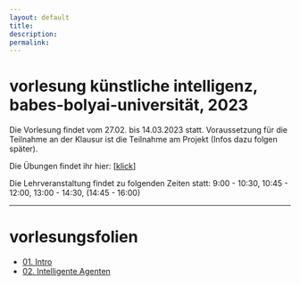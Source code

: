 ```yaml
---
layout: default
title: 
description:
permalink:
---
```


<div>
   <h1 id="intro">vorlesung künstliche intelligenz, babes-bolyai-universität, 2023 </h1>
      <p>
        Die Vorlesung findet vom 27.02. bis 14.03.2023 statt. Voraussetzung für die Teilnahme an der Klausur ist die Teilnahme am Projekt (Infos dazu folgen später).
      </p>
      <p>
        Die Übungen findet ihr hier:  [<a href="https://mybinder.org/v2/gh/stefanluedtke/AI-Exercises/HEAD" target="_blank">klick</a>]
      </p>
       <p>
        Die Lehrveranstaltung findet zu folgenden Zeiten statt: 9:00 - 10:30, 10:45 - 12:00, 13:00 - 14:30, (14:45 - 16:00)
      </p>
</div>

<div style= "clear: both">
<hr>
   <h1 id="vorlesungsfolien">vorlesungsfolien</h1>
   <ul>
   	   <li> <a href="https://stefanluedtke.github.io/slides/01-intro.pdf" target="_blank">01. Intro</a>
       </li>
       <li> <a href="https://stefanluedtke.github.io/slides/02-agents.pdf" target="_blank">02. Intelligente Agenten</a>
       </li>
   </ul>
</div>
